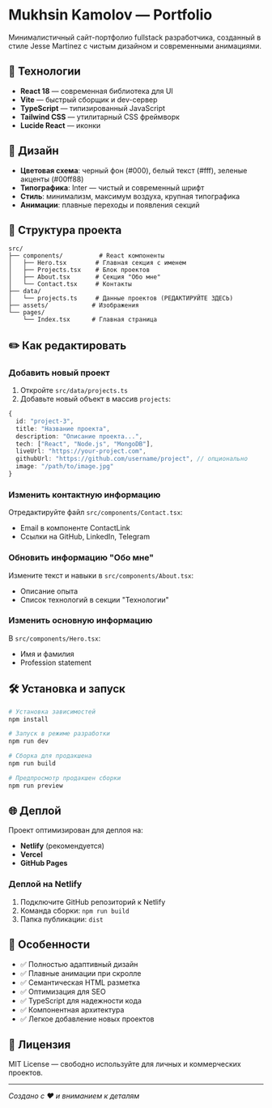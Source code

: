 # Mukhsin Kamolov — Portfolio

Минималистичный сайт-портфолио fullstack разработчика, созданный в стиле Jesse Martinez с чистым дизайном и современными анимациями.

## 🚀 Технологии

- **React 18** — современная библиотека для UI
- **Vite** — быстрый сборщик и dev-сервер
- **TypeScript** — типизированный JavaScript
- **Tailwind CSS** — утилитарный CSS фреймворк
- **Lucide React** — иконки

## 🎨 Дизайн

- **Цветовая схема**: черный фон (#000), белый текст (#fff), зеленые акценты (#00ff88)
- **Типографика**: Inter — чистый и современный шрифт
- **Стиль**: минимализм, максимум воздуха, крупная типографика
- **Анимации**: плавные переходы и появления секций

## 📂 Структура проекта

```
src/
├── components/          # React компоненты
│   ├── Hero.tsx        # Главная секция с именем
│   ├── Projects.tsx    # Блок проектов
│   ├── About.tsx       # Секция "Обо мне"
│   └── Contact.tsx     # Контакты
├── data/
│   └── projects.ts     # Данные проектов (РЕДАКТИРУЙТЕ ЗДЕСЬ)
├── assets/            # Изображения
└── pages/
    └── Index.tsx      # Главная страница
```

## ✏️ Как редактировать

### Добавить новый проект

1. Откройте `src/data/projects.ts`
2. Добавьте новый объект в массив `projects`:

```typescript
{
  id: "project-3",
  title: "Название проекта",
  description: "Описание проекта...",
  tech: ["React", "Node.js", "MongoDB"],
  liveUrl: "https://your-project.com",
  githubUrl: "https://github.com/username/project", // опционально
  image: "/path/to/image.jpg"
}
```

### Изменить контактную информацию

Отредактируйте файл `src/components/Contact.tsx`:
- Email в компоненте ContactLink
- Ссылки на GitHub, LinkedIn, Telegram

### Обновить информацию "Обо мне"

Измените текст и навыки в `src/components/About.tsx`:
- Описание опыта
- Список технологий в секции "Технологии"

### Изменить основную информацию

В `src/components/Hero.tsx`:
- Имя и фамилия
- Profession statement

## 🛠 Установка и запуск

```bash
# Установка зависимостей
npm install

# Запуск в режиме разработки
npm run dev

# Сборка для продакшена
npm run build

# Предпросмотр продакшен сборки
npm run preview
```

## 🌐 Деплой

Проект оптимизирован для деплоя на:
- **Netlify** (рекомендуется)
- **Vercel** 
- **GitHub Pages**

### Деплой на Netlify

1. Подключите GitHub репозиторий к Netlify
2. Команда сборки: `npm run build`
3. Папка публикации: `dist`

## 📱 Особенности

- ✅ Полностью адаптивный дизайн
- ✅ Плавные анимации при скролле
- ✅ Семантическая HTML разметка
- ✅ Оптимизация для SEO
- ✅ TypeScript для надежности кода
- ✅ Компонентная архитектура
- ✅ Легкое добавление новых проектов

## 📝 Лицензия

MIT License — свободно используйте для личных и коммерческих проектов.

---

*Создано с ❤️ и вниманием к деталям*